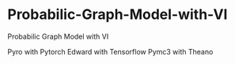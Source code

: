 # Probabilic-Graph-Model-with-VI
Probabilic Graph Model with VI


Pyro with Pytorch
Edward with Tensorflow
Pymc3 with Theano


